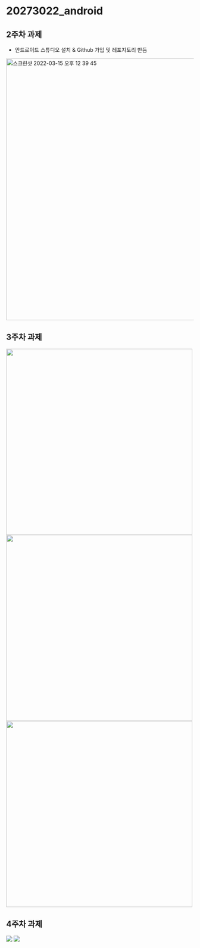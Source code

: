 # 20273022_android

## 2주차 과제
- 안드로이드 스튜디오 설치 & Github 가입 및 레포지토리 만듬
 <img width="703" alt="스크린샷 2022-03-15 오후 12 39 45" src="https://user-images.githubusercontent.com/101615063/158303385-4dc2ab93-ff91-4716-9229-c7ef59b9fdfd.png">

## 3주차 과제
<img width="500" src="https://user-images.githubusercontent.com/101615063/159405023-18603289-d223-46d8-881e-a549d0fff155.PNG">
<img width="500" src="https://user-images.githubusercontent.com/101615063/159405273-78cf158e-6289-46ff-bc09-4433e04ee0d2.PNG">
<img width="500" src="https://user-images.githubusercontent.com/101615063/159405355-fe02bc55-b898-4c5d-ad90-39bed08c14d0.PNG">

## 4주차 과제
<img width="" src="https://user-images.githubusercontent.com/101615063/160530030-cf2409a8-ba15-44df-acdb-5dfce9729118.png">
<img width="" src="https://user-images.githubusercontent.com/101615063/160530713-c3126583-103b-4446-8191-24acc83befdd.png">
